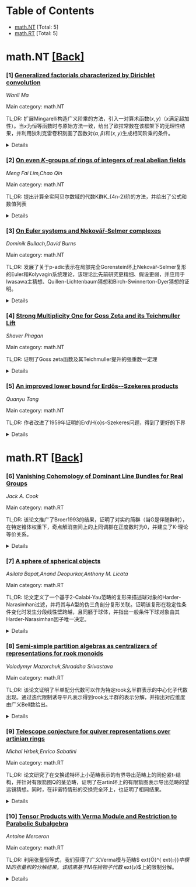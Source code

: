 <div id=toc></div>

# Table of Contents

- [math.NT](#math.NT) [Total: 5]
- [math.RT](#math.RT) [Total: 5]


<div id='math.NT'></div>

# math.NT [[Back]](#toc)

### [1] [Generalized factorials characterized by Dirichlet convolution](https://arxiv.org/abs/2509.13354)
*Wanli Ma*

Main category: math.NT

TL;DR: 扩展Mingarelli构造广义阶乘的方法，引入一对算术函数$(x, y)$（$x$满足超加性）。当$x$为恒等函数时与原始方法一致，给出了欧拉常数在该框架下的无理性结果，并利用狄利克雷卷积刻画了函数对$(⁠α, ⁠β)$和$(x, y)$生成相同阶乘的条件。


<details>
  <summary>Details</summary>
Motivation: 推广Mingarelli的广义阶乘构造法，引入更一般的函数对$(x, y)$并研究其性质，包括欧拉常数的无理性证明以及函数对生成相同阶乘的等价条件。

Method: 通过一对算术函数$(x, y)$（其中$x$具有超加性）定义广义阶乘；当$x$为恒等函数时退化为原构造法；利用狄利克雷卷积分析不同函数对生成相同阶乘的等价关系。

Result: 1）当$x$为恒等函数时方法等价于Mingarelli原方法；2）在构造框架下给出了欧拉常数无理性结论；3）利用狄利克雷卷积获得两组算术函数对生成相同广义阶乘的充要条件。

Conclusion: 成功推广了广义阶乘的构造框架，获得新阶乘生成系统的等价条件，并在该框架下建立了关于欧拉常数的新结果。

Abstract: We extend A.B. Mingarelli's method for constructing generalized factorials.
Our extension uses a pair of arithmetic functions $(x, y)$, where $x$ is
superadditive. When $x$ is the identity function, our generalized factorial
reduces to Mingarelli's. A result on the irrationality of the Euler constant
within this framework is given. Using Dirichlet convolution, we characterize
when two pairs $(\alpha, \beta)$ and $(x, y)$ generate the same factorials.

</details>


### [2] [On even $K$-groups of rings of integers of real abelian fields](https://arxiv.org/abs/2509.13796)
*Meng Fai Lim,Chao Qin*

Main category: math.NT

TL;DR: 提出计算全实阿贝尔数域的代数K群K_{4n-2}阶的方法，并给出了公式和数值列表


<details>
  <summary>Details</summary>
Motivation: 为全实阿贝尔数域计算K_{4n-2}群的精确阶数

Method: 利用全实p-基本域与其p次巡回子域的公式关系进行计算

Result: 建立了群阶计算公式并编制了K群值列表

Conclusion: 在计算K_{4n-2}群阶方面取得进展并提供了实际计算结果

Abstract: We present approaches for calculating the precise orders of the algebraic
$K$-groups $K_{4n-2}(\mathcal{O}_K)$ for a totally real abelian $K$. Along the
way, we also establish a formula connecting the order of
$K_{4n-2}(\mathcal{O}_E)$ of a totally real $p$-elementary field $E$ to its
intermediate cyclic $p$-degree fields. Additionally, we provide a compiled list
of values for these $K$-groups.

</details>


### [3] [On Euler systems and Nekovář-Selmer complexes](https://arxiv.org/abs/2509.13894)
*Dominik Bullach,David Burns*

Main category: math.NT

TL;DR: 发展了关于p-adic表示在局部完全Gorenstein环上Nekovář-Selmer复形的Euler和Kolyvagin系统理论，该理论比先前研究更精细、假设更弱，并应用于Iwasawa主猜想、Quillen-Lichtenbaum猜想和Birch-Swinnerton-Dyer猜想的证明。


<details>
  <summary>Details</summary>
Motivation: 完善并推广Kolyvagin系统理论，使其在更宽松的条件下适用于更广泛的代数结构（如Gorenstein环），为研究数论中的重要猜想提供新工具。

Method: 建立基于Nekovář-Selmer复形的相对Euler-Kolyvagin系统理论，降低对基础环的限制（局部完全Gorenstein环），提升理论精细度。

Result: 证明了Kato广义Iwasawa主猜想（关于ℕp(1)和椭圆曲线Tate模）的新特例、Quillen-Lichtenbaum猜想，并强化了CM椭圆曲线的Birch-Swinnerton-Dyer猜想结果。

Conclusion: 所建立的新理论框架突破了现有Kolyvagin系统的限制，成功推进了多个重要数论猜想的证明进展。

Abstract: We develop a theory of Euler and Kolyvagin systems relative to the
Nekov\'{a}\v{r}-Selmer complexes of $p$-adic representations over local
complete Gorenstein rings. This is simultaneously finer, and requires weaker
hypotheses, than the theory of Kolyvagin systems developed by Mazur and Rubin
over discrete valuation rings and then by Sakamoto, Sano and the second author
over Gorenstein rings. To illustrate its advantages, we prove new cases of
Kato's generalised Iwasawa main conjecture for $\mathbb{Z}_p(1)$ and the
$p$-adic Tate modules of rational elliptic curves, as well as of the
Quillen-Lichtenbaum conjecture, and we also strengthen existing results on the
Birch-Swinnerton-Dyer conjecture for CM elliptic curves.

</details>


### [4] [Strong Multiplicity One for Goss Zeta and its Teichmuller Lift](https://arxiv.org/abs/2509.14083)
*Shaver Phagan*

Main category: math.NT

TL;DR: 证明了Goss zeta函数及其Teichmuller提升的强重数一定理


<details>
  <summary>Details</summary>
Motivation: 基于近期研究成果，探讨Goss zeta函数和Teichmuller提升的代数性质

Method: 利用现有数学工具及最新成果进行理论证明

Result: 成功建立了强重数一定理的完整框架

Conclusion: 该定理深化了对特殊函数代数结构的理解

Abstract: Using recent results, we prove strong multiplicity one theorems for Goss zeta
functions and their Teichmuller lifts.

</details>


### [5] [An improved lower bound for Erdős--Szekeres products](https://arxiv.org/abs/2509.14182)
*Quanyu Tang*

Main category: math.NT

TL;DR: 作者改进了1959年证明的Erd\H{o}s-Szekeres问题，得到了更好的下界


<details>
  <summary>Details</summary>
Motivation: 改进Erdős-Szekeres问题中f(n)的下界，该问题自1959年以来一直未被提升

Method: 通过研究形式为P_n(z) = ∏(1 - z^{s_j})的多项式，改进f(n)下界的技术

Result: 给出了新下界f(n) ≥ 2√n，这是自1959年后Erdős-Szekeres问题的首个改进

Conclusion: 新下界将原结果改进了一个常数倍因子，并突破了该问题长达六十年的停滞状态

Abstract: In 1959, Erd\H{o}s and Szekeres posed a series of problems concerning the
size of polynomials of the form $$ P_n(z) = \prod_{j=1}^n (1 - z^{s_j}), $$
where $s_1, \dots, s_n$ are positive integers. Of particular interest is the
quantity $$ f(n) = \inf_{s_1,\dots,s_n\ge 1} \max_{|z|=1} |P_n(z)|. $$They
proved that $\lim_{n\to\infty} f(n)^{1/n} = 1$, and also established the
classical lower bound $f(n) \ge \sqrt{2n}$. However, despite extensive effort
over more than six decades, no stronger general lower bound had been
established.
  In this paper, we obtain the new bound $$ f(n) \ge 2\sqrt{n}. $$This gives
the first improvement of the classical lower bound for the Erd\H{o}s--Szekeres
problem in the general case since 1959.

</details>


<div id='math.RT'></div>

# math.RT [[Back]](#toc)

### [6] [Vanishing Cohomology of Dominant Line Bundles for Real Groups](https://arxiv.org/abs/2509.13473)
*Jack A. Cook*

Main category: math.RT

TL;DR: 该论文推广了Broer1993的结果，证明了对实约简群（当G是伴随群时），在特定锥体权重下，奇点解消空间上的上同调群在正度数时为0，并建立了K-理论等价关系。


<details>
  <summary>Details</summary>
Motivation: 推广Broer1993关于线丛上同调消失的定理至实约简群情形，需在伴随群前提下处理代数构造的一致性。

Method: 结合奇点解消的规范丛计算和Grauert定理的正度数上同调消失性质。。

Result: 证明了特定权重锥下 $H^i(\widetilde{\mathcal{N}_\theta},\mathcal{O}(\lambda))=0$（i>0），并据此建立 $\mathbb{C}[\mathcal{N}_\theta]$ 与上同调诱导模的K-理论等价。。

Conclusion: 统一了伴随型实约简群的上同调性质，为Kostant-Rallis1971的结果提供了新证明，验证了QCT群类的表示论对应关系。

Abstract: In \cite{Broer1993}, it was shown that certain line bundles on
$\widetilde{\mathcal{N}}=T^*G/B$ have vanishing higher cohomology. We prove a
generalization of this theorem for real reductive groups in the case when $G$
is adjoint. More specifically, if $\mathcal{N}_\theta$ denotes the cone of
nilpotent elements in a Cartan subspace $\mathfrak{p},$ we have a similar
construction of a resolution of singularities $\widetilde{\mathcal{N}_\theta}.$
We prove that for a certain cone of weights
$H^i(\widetilde{\mathcal{N}_\theta},\mathcal{O}_{\widetilde{\mathcal{N}_\theta}}(\lambda))=0$
for $i> 0.$ This follows by combining a simple calculation of the canonical
bundle for $\widetilde{\mathcal{N}_\theta}$ with Grauert-Riemanshneider
vanishing. We use this to show that for groups of QCT (Definition 2),
$\mathbb{C}[\mathcal{N}_\theta]$ is equivalent as a $K$-representation to a
certain cohomologically induced module giving a new proof of a result in
\cite{KostantRallis1971}.

</details>


### [7] [A sphere of spherical objects](https://arxiv.org/abs/2509.13912)
*Asilata Bapat,Anand Deopurkar,Anthony M. Licata*

Main category: math.RT

TL;DR: 论文定义了一个基于2-Calabi-Yau范畴的复形来描述球对象的Harder-Narasimhan过滤，并将其与A型的伪三角剖分复形关联。证明该复形在稳定性条件变化时发生分段线性壁跨越，且同胚于球体，并指出一般条件下球对象由其Harder-Narasimhan因子唯一决定。


<details>
  <summary>Details</summary>
Motivation: 研究2-Calabi-Yau范畴中球对象的分类，探索稳定性条件变化时Harder-Narasimhan过滤的几何结构。

Method: 在2-Calabi-Yau范畴中定义编码球对象Harder-Narasimhan过滤的单纯复形，并将其链接到A型范畴的点配置伪三角剖分复形，分析稳定性条件变化时的壁穿越行为与拓扑性质。

Result: 构建的复形在稳定性条件变化中呈现分段线性壁跨越行为，且拓扑同胚于球体；并证明一般稳定性条件下，球对象由其Harder-Narasimhan因子的排序列表唯一决定。

Conclusion: 该研究建立了2-Calabi-Yau范畴中球对象分类的几何模型，揭示了稳定性条件变化时的组合结构，为理解高维范畴的模空间提供了新视角。

Abstract: Given a Bridgeland stability condition on a 2-Calabi--Yau category, we define
a simplicial complex that encodes the Harder--Narasimhan filtrations of
spherical objects. For 2-Calabi--Yau categories of type A, we relate this
complex to the complex of pointed pseudo-triangulations on configurations of
points on the plane. Using this connection, we prove that the complex undergoes
piecewise-linear wall-crossings as we vary the stability condition, and is
piecewise-linearly homeomorphic to a sphere.
  Additionally, we prove that for a generic stability condition on a
2-Calabi--Yau category, a spherical object is determined by the ordered list of
its Harder--Narasimhan factors.

</details>


### [8] [Semi-simple partition algebras as centralizers of representations for rook monoids](https://arxiv.org/abs/2509.14044)
*Volodymyr Mazorchuk,Shraddha Srivastava*

Main category: math.RT

TL;DR: 该论文证明了半单配分代数可以作为特定rook幺半群表示的中心化子代数出现。通过迭代限制诱导平凡表示得到rook幺半群的表示分解，并指出对应维度由广义Bell数给出。


<details>
  <summary>Details</summary>
Motivation: 配分代数在δ取整数n时已知可对称群在张量空间作用下的中心化子，且对一般δ半单。研究是否能通过其他途径（如rook幺半群表示）实现半单配分代数作为中心化子。

Method: 通过迭代限制诱导rook幺半群的平凡表示构造特定表示，分析该表示的结构并确定其中心化子代数与半单配分代数的联系。同时分解该表示为张量空间，计算维度。

Result: 证明了半单配分代数确实可作为rook幺半群该迭代表示的中心化子；给出表示分解公式；验证维度符合广义Bell数。

Conclusion: 为半单配分代数提供了新的实现方式（rook幺半群表示的中心化子），揭示了与广义Bell数的组合联系，扩展了对配分代数生成机制的理解。

Abstract: Let $\mathcal{P}_k(\delta)$, where $k$ is a positive integer and $\delta$
some complex parameter, be the classical partition algebra over the complex
numbers. In the case when $\delta=n$, it is well-known that the algebra
$\mathcal{P}_k(\delta)$ is the centralizer of the symmetric group $S_n$ acting
on the $k$-fold tensor space of the natural representation of $S_n$, for $n\geq
2k$. The algebra $\mathcal{P}_k(\delta)$ is semi-simple for generic values of
$\delta$. In this paper, we show that semi-simple partition algebras appear as
the centralizer algebras for certain representations of the rook monoids given
by an iterative restriction-induction of the trivial representation. Along the
way, we also give a decomposition of this iterative representation of the rook
monoid into various tensor spaces and show that the corresponding dimensions
are given by generalized Bell numbers.

</details>


### [9] [Telescope conjecture for quiver representations over artinian rings](https://arxiv.org/abs/2509.14179)
*Michal Hrbek,Enrico Sabatini*

Main category: math.RT

TL;DR: 论文研究了在交换诺特环上小范畴表示的有界导出范畴上的同伦紧t-结构，并针对有限箭图Q的茎范畴，证明了在artin环上的有限箭图表示导出范畴的望远镜猜想。同时，在非诺特情形的交换完全环上，也证明了相同结果。


<details>
  <summary>Details</summary>
Motivation: 旨在解决有限箭图在交换环上表示导出范畴中的望远镜猜想问题。

Method: 聚焦在茎范畴ΓₚD(RQ)的讨论，其中Q是有限箭图，𝔭是R的素理想；在Artin环情形下严格证明望远镜猜想，并推广至非诺特环上的交换完全环情形。

Result: 证明了有限箭图在artin环(Artinian rings)以及更广泛的交换完全环(commutative perfect rings)表示导出范畴的望远镜猜想。

Conclusion: 本文建立了有限箭图在Artin环和交换完全环上表示导出范畴的望远镜猜想成立，扩展了该猜想在非诺特情况的适用范围。

Abstract: Let $\mathcal{D}(RC)$ be the derived category of representations of a small
category $C$ over a commutative noetherian ring $R$. We study the homotopically
smashing t-structures on this category. Specifying our discussion to the stalk
categories $\Gamma_{\mathfrak{p}}\mathcal{D}(RQ)$ for a finite quiver $Q$ and a
prime ideal $\mathfrak{p}$ of $R$, we prove the telescope conjecture for the
derived category of representations of finite quivers over artinian rings. More
generally, we prove the same result also outside of the noetherian context, for
representations of finite quivers over commutative perfect rings.

</details>


### [10] [Tensor Products with Verma Module and Restriction to Parabolic Subalgebra](https://arxiv.org/abs/2509.14220)
*Antoine Merceron*

Main category: math.RT

TL;DR: 利用张量恒等式，我们获得了广义Verma模与范畴$	ext{Ö}^{	ext{𝔭}}$中模$M$的张量积的分解结果，该结果基于$M$在抛物子代数$	ext{𝔭}$上的限制分解。


<details>
  <summary>Details</summary>
Motivation: 研究抛物子范畴中模$M$的限制分解对张量积分解的影响，揭示广义Verma模与结构良好子范畴中的模进行张量运算时的分解行为。

Method: 1. 将$M$在抛物子代数$	ext{𝔭}$上的限制分解为不可分解的$	ext{𝔭}$-模；2. 识别两类特殊直和项：有限维商模与倾斜子模；3. 对$	ext{𝔰𝔩}_2$范畴$	ext{Ö}$中所有不可分解模进行$	ext{𝔟}$-分解，并计算$	ext{𝔰𝔩}_3$中支配整权区块的Verma模的完整分解。

Result: 1. 证明了$M$在$	ext{𝔭}$上的限制具有本质唯一的不可分解分解；2. 明确了两类直和项的代数结构；3. 给出了$	ext{𝔰𝔩}_2$所有不可分解模及$	ext{𝔰𝔩}_3$支配整权Verma模的显式分支律。

Conclusion: 该工作构建了抛物子代数限制分解与张量积分解的系统联系，通过具体李代数的计算验证了理论框架的有效性，为范畴$	ext{Ö}$中的模运算提供了新工具。

Abstract: Using the tensor identity, we obtain decomposition results for the tensor
product of a generalized Verma module with a module $M$ in the category
$\mathcal{O}^{\mathfrak{p}}$, based on the decomposition of the restriction of
$M$ to the parabolic subalgebra $\mathfrak{p}$. We show that this restriction
admits an essentially unique decomposition into indecomposable
$\mathfrak{p}$-modules and identify two particular types of direct summands:
finite-dimensional quotients and tilting submodules. Finally, we give the
complete $\mathfrak{b}$-decomposition of all indecomposable $M \in \mathcal{O}$
in $\mathfrak{sl}_2$, and of all Verma modules in the block of a dominant
integral weight in $\mathfrak{sl}_3$, from which we derive explicit
computations.

</details>
